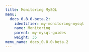 ```yaml
---
title: Monitoring MySQL
menu:
  docs_0.8.0-beta.2:
    identifier: my-monitoring-mysql
    name: Monitoring
    parent: my-mysql-guides
    weight: 35
menu_name: docs_0.8.0-beta.2
---
```


